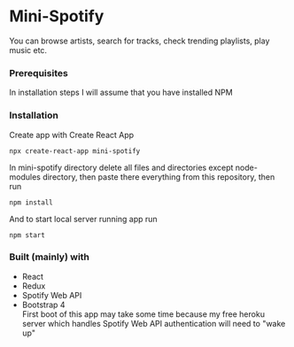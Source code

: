 # Mini-Spotify
You can browse artists, search for tracks, check trending playlists, play music etc.
### Prerequisites
In installation steps I will assume that you have installed NPM
### Installation
Create app with Create React App
```
npx create-react-app mini-spotify
```
In mini-spotify directory delete all files and directories except node-modules directory, then paste there everything from this repository, then run
```
npm install
```
And to start local server running app run
```
npm start
```
### Built (mainly) with
* React
* Redux
* Spotify Web API
* Bootstrap 4  
First boot of this app may take some time because my free heroku server which handles Spotify Web API authentication will need to "wake up"
